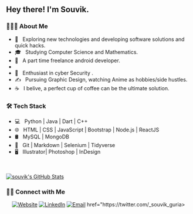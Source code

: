 <h2> Hey there! I'm Souvik.</h2>

<h3> 👨🏻‍💻 About Me </h3>

- 🤔 &nbsp; Exploring new technologies and developing software solutions and quick hacks.
- 🎓 &nbsp; Studying Computer Science and Mathematics.
- 💼 &nbsp; A part time freelance android developer.
- 
- 🌱 &nbsp; Enthusiast in cyber Security .
- ✍️ &nbsp; Pursuing Graphic Design, watching Anime as hobbies/side hustles.
- ☕ &nbsp; I belive, a perfect cup of coffee can be the ultimate solution. 

<h3>🛠 Tech Stack</h3>

- 💻 &nbsp; Python | Java | Dart | C++ 
- 🌐 &nbsp; HTML | CSS | JavaScript | Bootstrap | Node.js | ReactJS
- 🛢 &nbsp; MySQL | MongoDB
- 🔧 &nbsp; Git | Markdown | Selenium | Tidyverse
- 🖥 &nbsp; Illustrator| Photoshop | InDesign

<br/>

[![souvik's GitHub Stats](https://github-readme-stats.vercel.app/api?username=souvikguria98&show_icons=true)](https://github.com/souvikguria98)

<h3> 🤝🏻 Connect with Me </h3>

<p align="center">
<a href="https://techdevsouvik.netlify.app/"><img alt="Website" src="https://img.shields.io/badge/Website-www.techdevsouvik.netlify.app-blue?style=flat-square&logo=google-chrome"></a>
<a href="https://www.linkedin.com/in/souvik-guria-/"><img alt="LinkedIn" src="https://img.shields.io/badge/LinkedIn-Souvik%20Guria-blue?style=flat-square&logo=linkedin"></a>
<a href="mailto:souvikguria98@gmail.com"><img alt="Email" src="https://img.shields.io/badge/Email-souvikguria98@gmail.com-blue?style=flat-square&logo=gmail"></a>
<a> href="https://twitter.com/_souvik_guria><img"alt="Website" src="https://img.shields.io/badge/Website-https://twitter.com/_souvik_guria-blue?style=flat-square&logo=google-chrome"></a>
</p>

